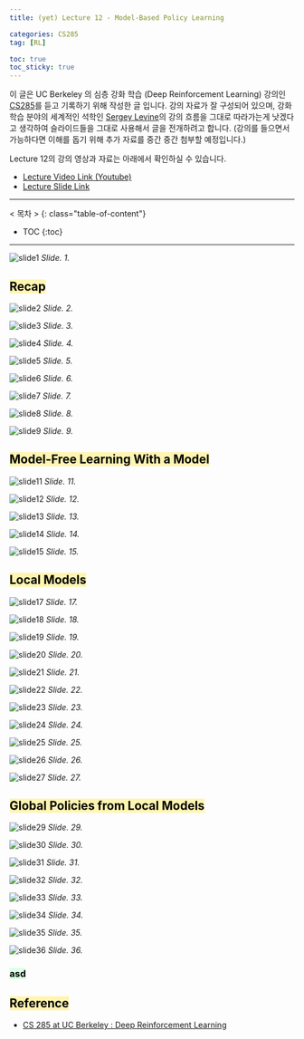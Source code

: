 ```yaml
---
title: (yet) Lecture 12 - Model-Based Policy Learning

categories: CS285
tag: [RL]

toc: true
toc_sticky: true
---
```



이 글은 UC Berkeley 의 심층 강화 학습 (Deep Reinforcement Learning) 강의인 [CS285](http://rail.eecs.berkeley.edu/deeprlcourse/)를 듣고 기록하기 위해 작성한 글 입니다. 
강의 자료가 잘 구성되어 있으며, 강화학습 분야의 세계적인 석학인 [Sergey Levine](http://people.eecs.berkeley.edu/~svlevine/)의 강의 흐름을 그대로 따라가는게 낫겠다고 생각하여 슬라이드들을 그대로 사용해서 글을 전개하려고 합니다. (강의를 들으면서 가능하다면 이해를 돕기 위해 추가 자료를 중간 중간 첨부할 예정입니다.)


Lecture 12의 강의 영상과 자료는 아래에서 확인하실 수 있습니다. 
- [Lecture Video Link (Youtube)](https://www.youtube.com/watch?v=5GJkqMFgADw&list=PL_iWQOsE6TfURIIhCrlt-wj9ByIVpbfGc&index=52)
- [Lecture Slide Link](http://rail.eecs.berkeley.edu/deeprlcourse/static/slides/lec-12.pdf)


---
< 목차 >
{: class="table-of-content"}
* TOC
{:toc}
---


![slide1](/assets/images/CS285/lec-12/slide1.png)
*Slide. 1.*


## <mark style='background-color: #fff5b1'> Recap </mark>

![slide2](/assets/images/CS285/lec-12/slide2.png)
*Slide. 2.*

![slide3](/assets/images/CS285/lec-12/slide3.png)
*Slide. 3.*

![slide4](/assets/images/CS285/lec-12/slide4.png)
*Slide. 4.*

![slide5](/assets/images/CS285/lec-12/slide5.png)
*Slide. 5.*

![slide6](/assets/images/CS285/lec-12/slide6.png)
*Slide. 6.*

![slide7](/assets/images/CS285/lec-12/slide7.png)
*Slide. 7.*

![slide8](/assets/images/CS285/lec-12/slide8.png)
*Slide. 8.*

![slide9](/assets/images/CS285/lec-12/slide9.png)
*Slide. 9.*



## <mark style='background-color: #fff5b1'> Model-Free Learning With a Model </mark>

![slide11](/assets/images/CS285/lec-12/slide11.png)
*Slide. 11.*

![slide12](/assets/images/CS285/lec-12/slide12.png)
*Slide. 12.*

![slide13](/assets/images/CS285/lec-12/slide13.png)
*Slide. 13.*

![slide14](/assets/images/CS285/lec-12/slide14.png)
*Slide. 14.*

![slide15](/assets/images/CS285/lec-12/slide15.png)
*Slide. 15.*


## <mark style='background-color: #fff5b1'> Local Models </mark>

![slide17](/assets/images/CS285/lec-12/slide17.png)
*Slide. 17.*

![slide18](/assets/images/CS285/lec-12/slide18.png)
*Slide. 18.*

![slide19](/assets/images/CS285/lec-12/slide19.png)
*Slide. 19.*

![slide20](/assets/images/CS285/lec-12/slide20.png)
*Slide. 20.*

![slide21](/assets/images/CS285/lec-12/slide21.png)
*Slide. 21.*

![slide22](/assets/images/CS285/lec-12/slide22.png)
*Slide. 22.*

![slide23](/assets/images/CS285/lec-12/slide23.png)
*Slide. 23.*

![slide24](/assets/images/CS285/lec-12/slide24.png)
*Slide. 24.*

![slide25](/assets/images/CS285/lec-12/slide25.png)
*Slide. 25.*

![slide26](/assets/images/CS285/lec-12/slide26.png)
*Slide. 26.*

![slide27](/assets/images/CS285/lec-12/slide27.png)
*Slide. 27.*





## <mark style='background-color: #fff5b1'> Global Policies from Local Models </mark>

![slide29](/assets/images/CS285/lec-12/slide29.png)
*Slide. 29.*

![slide30](/assets/images/CS285/lec-12/slide30.png)
*Slide. 30.*

![slide31](/assets/images/CS285/lec-12/slide31.png)
*Slide. 31.*

![slide32](/assets/images/CS285/lec-12/slide32.png)
*Slide. 32.*

![slide33](/assets/images/CS285/lec-12/slide33.png)
*Slide. 33.*

![slide34](/assets/images/CS285/lec-12/slide34.png)
*Slide. 34.*

![slide35](/assets/images/CS285/lec-12/slide35.png)
*Slide. 35.*

![slide36](/assets/images/CS285/lec-12/slide36.png)
*Slide. 36.*




### <mark style='background-color: #dcffe4'> asd </mark>

## <mark style='background-color: #fff5b1'> Reference </mark>

- [CS 285 at UC Berkeley : Deep Reinforcement Learning](http://rail.eecs.berkeley.edu/deeprlcourse/)









